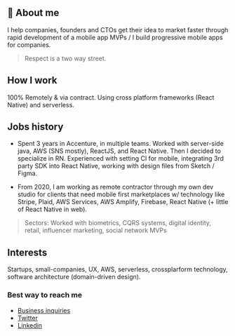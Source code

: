 ## 👋 About me



I help companies, founders and CTOs get their idea to market faster through rapid development of a mobile app MVPs / I build progressive mobile apps for companies.
> Respect is a two way street.

## How I work
100% Remotely & via contract.
Using cross platform frameworks (React Native) and serverless.

## Jobs history

- Spent 3 years in Accenture, in multiple teams. Worked with server-side java, AWS (SNS mostly), ReactJS,  and React Native. Then I decided to specialize in RN. Experienced with setting CI for mobile, integrating 3rd party SDK into React Native, working with design files from Sketch / Figma.

- From 2020, I am working as remote contractor through my own dev studio for clients that need mobile first marketplaces w/ technology like Stripe, Plaid, AWS Services, AWS Amplify, Firebase, React Native (+ little of React Native in web).

> Sectors: Worked with biometrics, CQRS systems, digital identity, retail, influencer marketing, social network MVPs

## Interests
Startups, small-companies, UX, AWS, serverless, crossplarform technology, 
software architecture (domain-driven design).

### Best way to reach me
- [Business inquiries](hello@stefan-majiros.com)
- [Twitter](https://twitter.com/stefanmajiros)
- [Linkedin](https://www.linkedin.com/in/stefan-majiros/)
